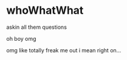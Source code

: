 # whoWhatWhat
askin all them questions

oh boy
omg 

omg like totally freak me out i mean right on...
